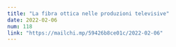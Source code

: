 ```yaml
---
title: "La fibra ottica nelle produzioni televisive"
date: 2022-02-06
num: 118
link: "https://mailchi.mp/59426b8ce01c/2022-02-06"
---
```

